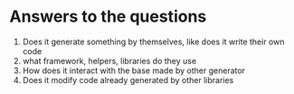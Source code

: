 # Answers to the questions

1. Does it generate something by themselves, like does it write their own code
2. what framework, helpers, libraries do they use
3. How does it interact with the base made by other generator
4. Does it modify code already generated by other libraries
